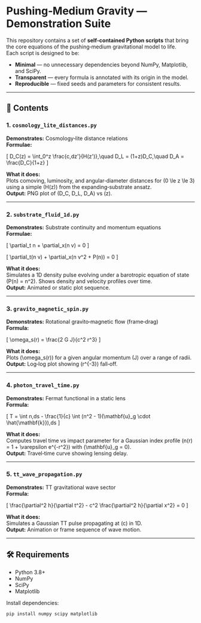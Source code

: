# Pushing‑Medium Gravity — Demonstration Suite

This repository contains a set of **self‑contained Python scripts** that bring the core equations of the pushing‑medium gravitational model to life.  
Each script is designed to be:

- **Minimal** — no unnecessary dependencies beyond NumPy, Matplotlib, and SciPy.
- **Transparent** — every formula is annotated with its origin in the model.
- **Reproducible** — fixed seeds and parameters for consistent results.

---

## 📂 Contents

### 1. `cosmology_lite_distances.py`
**Demonstrates:** Cosmology‑lite distance relations  
**Formulae:**  


\[
D_C(z) = \int_0^z \frac{c\,dz'}{H(z')},\quad D_L = (1+z)D_C,\quad D_A = \frac{D_C}{1+z}
\]

  
**What it does:**  
Plots comoving, luminosity, and angular‑diameter distances for \(0 \le z \le 3\) using a simple \(H(z)\) from the expanding‑substrate ansatz.  
**Output:** PNG plot of \(D_C, D_L, D_A\) vs \(z\).

---

### 2. `substrate_fluid_1d.py`
**Demonstrates:** Substrate continuity and momentum equations  
**Formulae:**  


\[
\partial_t n + \partial_x(n v) = 0
\]

  


\[
\partial_t(n v) + \partial_x(n v^2 + P(n)) = 0
\]

  
**What it does:**  
Simulates a 1D density pulse evolving under a barotropic equation of state \(P(n) = n^2\). Shows density and velocity profiles over time.  
**Output:** Animated or static plot sequence.

---

### 3. `gravito_magnetic_spin.py`
**Demonstrates:** Rotational gravito‑magnetic flow (frame‑drag)  
**Formula:**  


\[
\omega_s(r) = \frac{2 G J}{c^2 r^3}
\]

  
**What it does:**  
Plots \(\omega_s(r)\) for a given angular momentum \(J\) over a range of radii.  
**Output:** Log‑log plot showing \(r^{-3}\) fall‑off.

---

### 4. `photon_travel_time.py`
**Demonstrates:** Fermat functional in a static lens  
**Formula:**  


\[
T = \int n\,ds - \frac{1}{c} \int (n^2 - 1)(\mathbf{u}_g \cdot \hat{\mathbf{k}})\,ds
\]

  
**What it does:**  
Computes travel time vs impact parameter for a Gaussian index profile \(n(r) = 1 + \varepsilon e^{-r^2}\) with \(\mathbf{u}_g = 0\).  
**Output:** Travel‑time curve showing lensing delay.

---

### 5. `tt_wave_propagation.py`
**Demonstrates:** TT gravitational wave sector  
**Formula:**  


\[
\frac{\partial^2 h}{\partial t^2} - c^2 \frac{\partial^2 h}{\partial x^2} = 0
\]

  
**What it does:**  
Simulates a Gaussian TT pulse propagating at \(c\) in 1D.  
**Output:** Animation or frame sequence of wave motion.

---

## 🛠 Requirements

- Python 3.8+
- NumPy
- SciPy
- Matplotlib

Install dependencies:
```bash
pip install numpy scipy matplotlib

